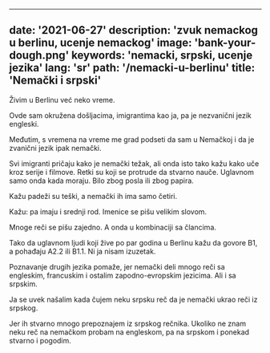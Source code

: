 ---
date: '2021-06-27'
description: 'zvuk nemackog u berlinu, ucenje nemackog'
image: 'bank-your-dough.png'
keywords: 'nemacki, srpski, ucenje jezika'
lang: 'sr'
path: '/nemacki-u-berlinu'
title: 'Nemački i srpski'
------
Živim u Berlinu već neko vreme.

Ovde sam okružena došljacima, imigrantima kao ja, pa je nezvanični jezik engleski.

Međutim, s vremena na vreme me grad podseti da sam u Nemačkoj i da je zvanični jezik ipak nemački.

Svi imigranti pričaju kako je nemački težak, ali onda isto tako kažu kako uče kroz serije i filmove. Retki su koji se protrude da stvarno nauče. Uglavnom samo onda kada moraju. Bilo zbog posla ili zbog papira.

Kažu padeži su teški, a nemački ih ima samo četiri.

Kažu: pa imaju i srednji rod. Imenice se pišu velikim slovom.

Mnoge reči se pišu zajedno. A onda u kombinaciji sa člancima.

Tako da uglavnom ljudi koji žive po par godina u Berlinu kažu da govore B1, a pohađaju A2.2 ili B1.1. Ni ja nisam izuzetak.

Poznavanje drugih jezika pomaže, jer nemački deli mnogo reči sa engleskim, francuskim i ostalim zapodno-evropskim jezicima. Ali i sa srpskim.

Ja se uvek našalim kada čujem neku srpsku reč da je nemački ukrao reči iz srpskog.

Jer ih stvarno mnogo prepoznajem iz srpskog rečnika. Ukoliko ne znam neku reč na nemačkom probam na engleskom, pa na srpskom i ponekad stvarno i pogodim.

